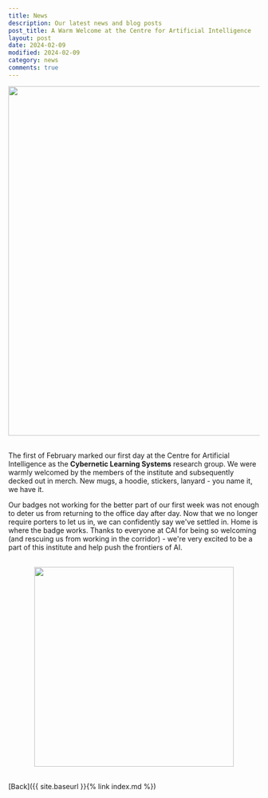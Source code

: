 ```yaml
---
title: News
description: Our latest news and blog posts
post_title: A Warm Welcome at the Centre for Artificial Intelligence
layout: post
date: 2024-02-09
modified: 2024-02-09
category: news
comments: true
---
```

<!-- more -->
<img src="{{ '/pictures/2024-02-01-CLS_group.jpg' | relative_url }}" width='700px' style='display: block; margin-left: auto; margin-right: auto;'>
<br>

The first of February marked our first day at the Centre for Artificial Intelligence as the **Cybernetic Learning Systems** research group. We were warmly welcomed by the members of the institute and subsequently decked out in merch. New mugs, a hoodie, stickers, lanyard - you name it, we have it.  

Our badges not working for the better part of our first week was not enough to deter us from returning to the office day after day. Now that we no longer require porters to let us in, we can confidently say we've settled in. Home is where the badge works. Thanks to everyone at CAI for being so welcoming (and rescuing us from working in the corridor) - we're very excited to be a part of this institute and help push the frontiers of AI. 

<br>
<img src="{{ '/pictures/2024-02-01-welcome_to_CAI.jpg' | relative_url }}" width='400px' style='display: block; margin-left: auto; margin-right: auto;'>

<br>

[Back]({{ site.baseurl }}{% link index.md %})

<br>
